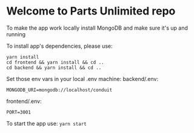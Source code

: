 # Welcome to Parts Unlimited repo

To make the app work locally install MongoDB and make sure it's up and running

To install app's dependencies, please use:

```
yarn install
cd frontend && yarn install && cd ..
cd backend && yarn install && cd ..
```

Set those env vars in your local .env machine:
backend/.env:

```
MONGODB_URI=mongodb://localhost/conduit
```

frontend/.env:

```
PORT=3001
```

To start the app use:
`yarn start`
